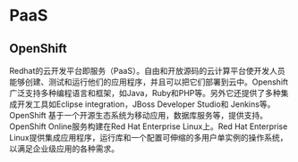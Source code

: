 # PaaS

## OpenShift

Redhat的云开发平台即服务（PaaS）。自由和开放源码的云计算平台使开发人员能够创建、测试和运行他们的应用程序，并且可以把它们部署到云中。Openshift广泛支持多种编程语言和框架，如Java，Ruby和PHP等。另外它还提供了多种集成开发工具如Eclipse integration，JBoss Developer Studio和 Jenkins等。OpenShift 基于一个开源生态系统为移动应用，数据库服务等，提供支持。OpenShift Online服务构建在Red Hat Enterprise Linux上。Red Hat Enterprise Linux提供集成应用程序，运行库和一个配置可伸缩的多用户单实例的操作系统，以满足企业级应用的各种需求。

